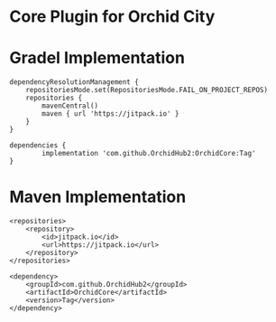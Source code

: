 # Core Plugin for Orchid City


# Gradel Implementation
	dependencyResolutionManagement {
		repositoriesMode.set(RepositoriesMode.FAIL_ON_PROJECT_REPOS)
		repositories {
			mavenCentral()
			maven { url 'https://jitpack.io' }
		}
	}

 	dependencies {
	        implementation 'com.github.OrchidHub2:OrchidCore:Tag'
	}

# Maven Implementation
	<repositories>
		<repository>
		    <id>jitpack.io</id>
		    <url>https://jitpack.io</url>
		</repository>
	</repositories>

 	<dependency>
	    <groupId>com.github.OrchidHub2</groupId>
	    <artifactId>OrchidCore</artifactId>
	    <version>Tag</version>
	</dependency>
